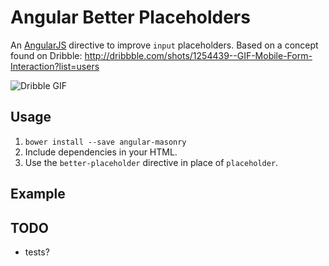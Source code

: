 # Angular Better Placeholders

An [AngularJS](http://angularjs.org/) directive to improve `input` placeholders. Based on a concept found on Dribble:
http://dribbble.com/shots/1254439--GIF-Mobile-Form-Interaction?list=users

![Dribble GIF](http://dribbble.s3.amazonaws.com/users/6410/screenshots/1254439/form-animation-_gif_.gif)



## Usage

1. `bower install --save angular-masonry`
2. Include dependencies in your HTML.
3. Use the `better-placeholder` directive in place of `placeholder`.

## Example


## TODO
- tests?
